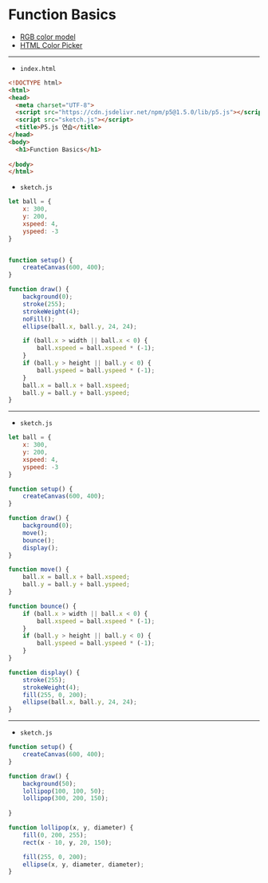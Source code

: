 # Function Basics

- [RGB color model](https://en.wikipedia.org/wiki/RGB_color_model)
- [HTML Color Picker](https://www.w3schools.com/colors/colors_picker.asp)

---

- `index.html`

```html
<!DOCTYPE html>
<html>
<head>
  <meta charset="UTF-8">
  <script src="https://cdn.jsdelivr.net/npm/p5@1.5.0/lib/p5.js"></script>
  <script src="sketch.js"></script>
  <title>P5.js 연습</title>
</head>
<body>
  <h1>Function Basics</h1>
  
</body>
</html>
```


- `sketch.js`

```javascript
let ball = {
    x: 300,
    y: 200,
    xspeed: 4,
    yspeed: -3
}


function setup() {
    createCanvas(600, 400);
}

function draw() {
    background(0);
    stroke(255);
    strokeWeight(4);
    noFill();
    ellipse(ball.x, ball.y, 24, 24);

    if (ball.x > width || ball.x < 0) {
        ball.xspeed = ball.xspeed * (-1);
    }
    if (ball.y > height || ball.y < 0) {
        ball.yspeed = ball.yspeed * (-1);
    }
    ball.x = ball.x + ball.xspeed;
    ball.y = ball.y + ball.yspeed;
}
```

---

- `sketch.js`

```javascript
let ball = {
    x: 300,
    y: 200,
    xspeed: 4,
    yspeed: -3
}

function setup() {
    createCanvas(600, 400);
}

function draw() {
    background(0);
    move();
    bounce();
    display();
}

function move() {
    ball.x = ball.x + ball.xspeed;
    ball.y = ball.y + ball.yspeed;
}

function bounce() {
    if (ball.x > width || ball.x < 0) {
        ball.xspeed = ball.xspeed * (-1);
    }
    if (ball.y > height || ball.y < 0) {
        ball.yspeed = ball.yspeed * (-1);
    }
}

function display() {
    stroke(255);
    strokeWeight(4);
    fill(255, 0, 200);
    ellipse(ball.x, ball.y, 24, 24);
}
```

---

- `sketch.js`

```javascript
function setup() {
    createCanvas(600, 400);
}

function draw() {
    background(50);
    lollipop(100, 100, 50);
    lollipop(300, 200, 150);
    
}

function lollipop(x, y, diameter) {
    fill(0, 200, 255);
    rect(x - 10, y, 20, 150);

    fill(255, 0, 200);
    ellipse(x, y, diameter, diameter);
}
```
